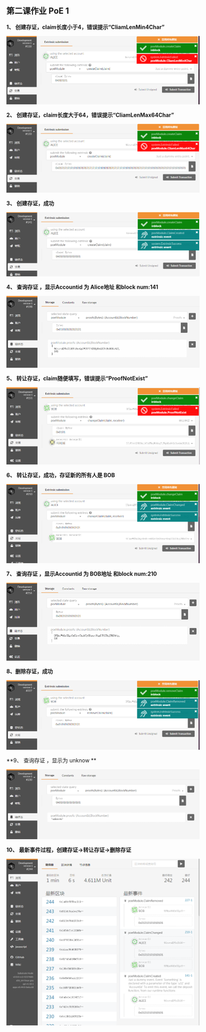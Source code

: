 ## 第二课作业 PoE 1


**1、 创建存证，claim长度小于4，错误提示“CliamLenMin4Char”**

![create_claim](./imgs/2.1.png)

**2、 创建存证，claim长度大于64，错误提示“CliamLenMax64Char”**

![create_claim](./imgs/2.2.png)

**3、 创建存证，成功**

![create_claim](./imgs/2.3.png)

**4、 查询存证 ，显示Accountid 为 Alice地址 和block num:141**

![query_claim](./imgs/2.5.png)

**5、 转让存证，claim随便填写，错误提示“ProofNotExist”**

![change_claim](./imgs/2.4.png)

**6、 转让存证，成功，存证新的所有人是 BOB**

![change_claim](./imgs/2.6.png)

**7、 查询存证 ，显示Accountid 为 BOB地址 和block num:210**

![query_claim](./imgs/2.7.png)

**8、删除存证，成功**

![remove_claim](./imgs/2.8.png)

**9、 查询存证 ，显示为 unknow **

![query_claim](./imgs/2.9.png)

**10、 最新事件过程，创建存证→转让存证→删除存证**

![create_claim](./imgs/2.10.png)
